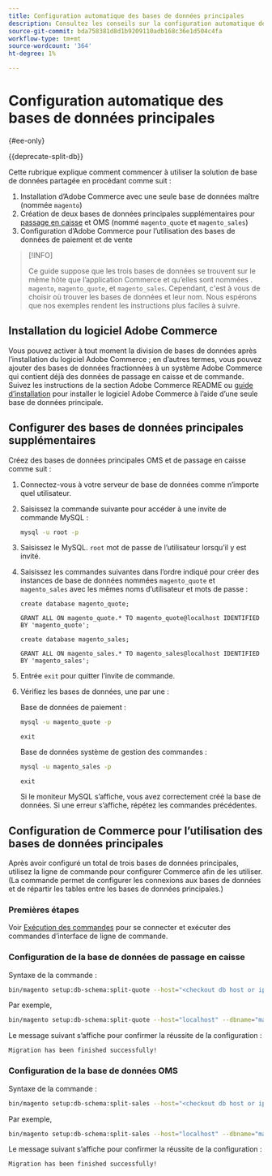 ```yaml
---
title: Configuration automatique des bases de données principales
description: Consultez les conseils sur la configuration automatique de la solution de base de données partagée.
source-git-commit: bda758381d8d1b9209110adb168c36e1d504c4fa
workflow-type: tm+mt
source-wordcount: '364'
ht-degree: 1%

---
```



# Configuration automatique des bases de données principales

{#ee-only}

{{deprecate-split-db}}

Cette rubrique explique comment commencer à utiliser la solution de base de données partagée en procédant comme suit :

1. Installation d’Adobe Commerce avec une seule base de données maître (nommée `magento`)
1. Création de deux bases de données principales supplémentaires pour [passage en caisse](https://glossary.magento.com/checkout) et OMS (nommé `magento_quote` et `magento_sales`)
1. Configuration d’Adobe Commerce pour l’utilisation des bases de données de paiement et de vente

>[!INFO]
>
>Ce guide suppose que les trois bases de données se trouvent sur le même hôte que l’application Commerce et qu’elles sont nommées . `magento`, `magento_quote`, et `magento_sales`. Cependant, c&#39;est à vous de choisir où trouver les bases de données et leur nom. Nous espérons que nos exemples rendent les instructions plus faciles à suivre.

## Installation du logiciel Adobe Commerce

Vous pouvez activer à tout moment la division de bases de données après l’installation du logiciel Adobe Commerce ; en d’autres termes, vous pouvez ajouter des bases de données fractionnées à un système Adobe Commerce qui contient déjà des données de passage en caisse et de commande. Suivez les instructions de la section Adobe Commerce README ou [guide d’installation](https://devdocs.magento.com/guides/v2.4/install-gde/bk-install-guide.html) pour installer le logiciel Adobe Commerce à l’aide d’une seule base de données principale.

## Configurer des bases de données principales supplémentaires

Créez des bases de données principales OMS et de passage en caisse comme suit :

1. Connectez-vous à votre serveur de base de données comme n’importe quel utilisateur.
1. Saisissez la commande suivante pour accéder à une invite de commande MySQL :

   ```bash
   mysql -u root -p
   ```

1. Saisissez le MySQL. `root` mot de passe de l’utilisateur lorsqu’il y est invité.
1. Saisissez les commandes suivantes dans l’ordre indiqué pour créer des instances de base de données nommées `magento_quote` et `magento_sales` avec les mêmes noms d’utilisateur et mots de passe :

   ```shell
   create database magento_quote;
   ```

   ```shell
   GRANT ALL ON magento_quote.* TO magento_quote@localhost IDENTIFIED BY 'magento_quote';
   ```

   ```shell
   create database magento_sales;
   ```

   ```shell
   GRANT ALL ON magento_sales.* TO magento_sales@localhost IDENTIFIED BY 'magento_sales';
   ```

1. Entrée `exit` pour quitter l’invite de commande.

1. Vérifiez les bases de données, une par une :

   Base de données de paiement :

   ```bash
   mysql -u magento_quote -p
   ```

   ```shell
   exit
   ```

   Base de données système de gestion des commandes :

   ```bash
   mysql -u magento_sales -p
   ```

   ```shell
   exit
   ```

   Si le moniteur MySQL s’affiche, vous avez correctement créé la base de données. Si une erreur s’affiche, répétez les commandes précédentes.

## Configuration de Commerce pour l’utilisation des bases de données principales

Après avoir configuré un total de trois bases de données principales, utilisez la ligne de commande pour configurer Commerce afin de les utiliser. (La commande permet de configurer les connexions aux bases de données et de répartir les tables entre les bases de données principales.)

### Premières étapes

Voir [Exécution des commandes](../cli/config-cli.md#running-commands) pour se connecter et exécuter des commandes d’interface de ligne de commande.

### Configuration de la base de données de passage en caisse

Syntaxe de la commande :

```bash
bin/magento setup:db-schema:split-quote --host="<checkout db host or ip>" --dbname="<name>" --username="<checkout db username>" --password="<password>"
```

Par exemple,

```bash
bin/magento setup:db-schema:split-quote --host="localhost" --dbname="magento_quote" --username="magento_quote" --password="magento_quote"
```

Le message suivant s’affiche pour confirmer la réussite de la configuration :

```terminal
Migration has been finished successfully!
```

### Configuration de la base de données OMS

Syntaxe de la commande :

```bash
bin/magento setup:db-schema:split-sales --host="<checkout db host or ip>" --dbname="<name>" --username="<checkout db username>" --password="<password>"
```

Par exemple,

```bash
bin/magento setup:db-schema:split-sales --host="localhost" --dbname="magento_sales" --username="magento_sales" --password="magento_sales"
```

Le message suivant s’affiche pour confirmer la réussite de la configuration :

```terminal
Migration has been finished successfully!
```
